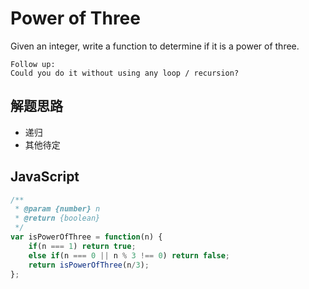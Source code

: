 # Power of Three

Given an integer, write a function to determine if it is a power of three.

```
Follow up:
Could you do it without using any loop / recursion?
```

## 解题思路

* 递归
* 其他待定

## JavaScript

``` javascript
/**
 * @param {number} n
 * @return {boolean}
 */
var isPowerOfThree = function(n) {
    if(n === 1) return true;
    else if(n === 0 || n % 3 !== 0) return false;
    return isPowerOfThree(n/3);
};
```
